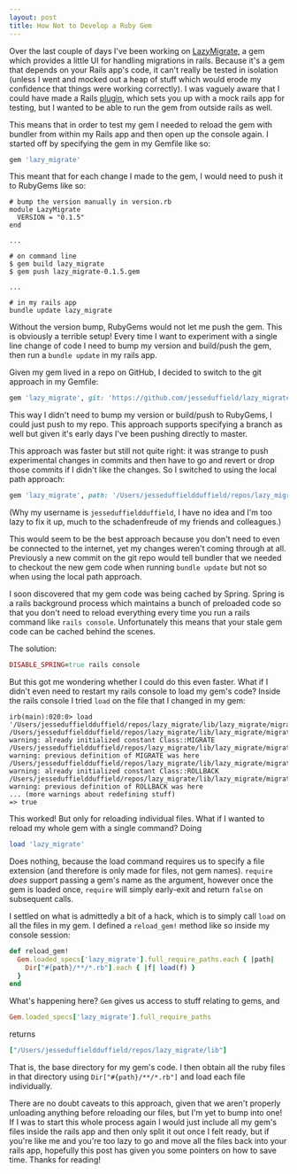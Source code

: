 ```yaml
---
layout: post
title: How Not to Develop a Ruby Gem
---
```


Over the last couple of days I've been working on [LazyMigrate](https://github.com/jesseduffield/lazy_migrate), a gem which provides a little UI for handling migrations in rails. Because it's a gem that depends on your Rails app's code, it can't really be tested in isolation (unless I went and mocked out a heap of stuff which would erode my confidence that things were working correctly). I was vaguely aware that I could have made a Rails [plugin](https://guides.rubyonrails.org/plugins.html), which sets you up with a mock rails app for testing, but I wanted to be able to run the gem from outside rails as well.

This means that in order to test my gem I needed to reload the gem with bundler from within my Rails app and then open up the console again. I started off by specifying the gem in my Gemfile like so:

```ruby
gem 'lazy_migrate'
```

This meant that for each change I made to the gem, I would need to push it to RubyGems like so:

```
# bump the version manually in version.rb
module LazyMigrate
  VERSION = "0.1.5"
end

...

# on command line
$ gem build lazy_migrate
$ gem push lazy_migrate-0.1.5.gem

...

# in my rails app
bundle update lazy_migrate

```

Without the version bump, RubyGems would not let me push the gem. This is obviously a terrible setup! Every time I want to experiment with a single line change of code I need to bump my version and build/push the gem, then run a `bundle update` in my rails app.

Given my gem lived in a repo on GitHub, I decided to switch to the git approach in my Gemfile:

```ruby
gem 'lazy_migrate', git: 'https://github.com/jesseduffield/lazy_migrate.git'
```

This way I didn't need to bump my version or build/push to RubyGems, I could just push to my repo. This approach supports specifying a branch as well but given it's early days I've been pushing directly to master.

This approach was faster but still not quite right: it was strange to push experimental changes in commits and then have to go and revert or drop those commits if I didn't like the changes. So I switched to using the local path approach:

```ruby
gem 'lazy_migrate', path: '/Users/jesseduffieldduffield/repos/lazy_migrate/'
```

(Why my username is `jesseduffieldduffield`, I have no idea and I'm too lazy to fix it up, much to the schadenfreude of my friends and colleagues.)

This would seem to be the best approach because you don't need to even be connected to the internet, yet my changes weren't coming through at all. Previously a new commit on the git repo would tell bundler that we needed to checkout the new gem code when running `bundle update` but not so when using the local path approach.

I soon discovered that my gem code was being cached by Spring. Spring is a rails background process which maintains a bunch of preloaded code so that you don't need to reload everything every time you run a rails command like `rails console`. Unfortunately this means that your stale gem code can be cached behind the scenes.

The solution:

```ruby
DISABLE_SPRING=true rails console
```

But this got me wondering whether I could do this even faster. What if I didn't even need to restart my rails console to load my gem's code? Inside the rails console I tried `load` on the file that I changed in my gem:

```
irb(main):020:0> load '/Users/jesseduffieldduffield/repos/lazy_migrate/lib/lazy_migrate/migrator.rb'
/Users/jesseduffieldduffield/repos/lazy_migrate/lib/lazy_migrate/migrator.rb:11: warning: already initialized constant Class::MIGRATE
/Users/jesseduffieldduffield/repos/lazy_migrate/lib/lazy_migrate/migrator.rb:11: warning: previous definition of MIGRATE was here
/Users/jesseduffieldduffield/repos/lazy_migrate/lib/lazy_migrate/migrator.rb:12: warning: already initialized constant Class::ROLLBACK
/Users/jesseduffieldduffield/repos/lazy_migrate/lib/lazy_migrate/migrator.rb:12: warning: previous definition of ROLLBACK was here
... (more warnings about redefining stuff)
=> true
```

This worked! But only for reloading individual files. What if I wanted to reload my whole gem with a single command? Doing

```ruby
load 'lazy_migrate'
```

Does nothing, because the load command requires us to specify a file extension (and therefore is only made for files, not gem names). `require` _does_ support passing a gem's name as the argument, however once the gem is loaded once, `require` will simply early-exit and return `false` on subsequent calls.

I settled on what is admittedly a bit of a hack, which is to simply call `load` on all the files in my gem. I defined a `reload_gem!` method like so inside my console session:

```ruby
def reload_gem!
  Gem.loaded_specs['lazy_migrate'].full_require_paths.each { |path|
    Dir["#{path}/**/*.rb"].each { |f| load(f) }
  }
end
```

What's happening here? `Gem` gives us access to stuff relating to gems, and

```ruby
Gem.loaded_specs['lazy_migrate'].full_require_paths
```

returns

```ruby
["/Users/jesseduffieldduffield/repos/lazy_migrate/lib"]
```

That is, the base directory for my gem's code. I then obtain all the ruby files in that directory using `Dir["#{path}/**/*.rb"]` and load each file individually.

There are no doubt caveats to this approach, given that we aren't properly unloading anything before reloading our files, but I'm yet to bump into one! If I was to start this whole process again I would just include all my gem's files inside the rails app and then only split it out once I felt ready, but if you're like me and you're too lazy to go and move all the files back into your rails app, hopefully this post has given you some pointers on how to save time. Thanks for reading!
